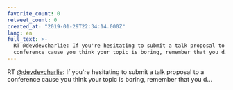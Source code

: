 ```yaml
---
favorite_count: 0
retweet_count: 0
created_at: "2019-01-29T22:34:14.000Z"
lang: en
full_text: >-
  RT @devdevcharlie: If you're hesitating to submit a talk proposal to a
  conference cause you think your topic is boring, remember that you d…
---
```


RT [@devdevcharlie](https://twitter.com/devdevcharlie): If you're hesitating to
submit a talk proposal to a conference cause you think your topic is boring,
remember that you d…

